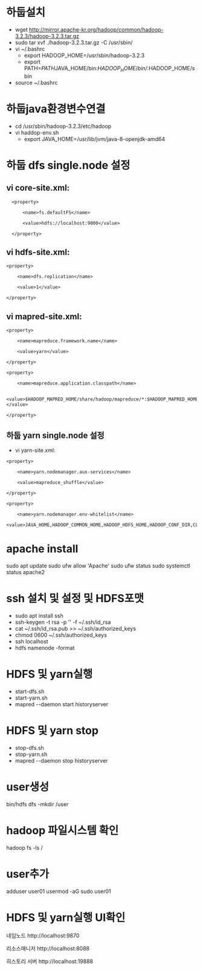 # 하둡설치
- wget http://mirror.apache-kr.org/hadoop/common/hadoop-3.2.3/hadoop-3.2.3.tar.gz
- sudo tar xvf ./hadoop-3.2.3.tar.gz -C /usr/sbin/
- vi ~/.bashrc
  - export HADOOP_HOME=/usr/sbin/hadoop-3.2.3
  - export PATH=$PATH$JAVA_HOME/bin:$HADOOP_HOME/bin/:$HADOOP_HOME/sbin
- source ~/.bashrc


# 하둡java환경변수연결
- cd /usr/sbin/hadoop-3.2.3/etc/hadoop
- vi haddop-env.sh
  - export JAVA_HOME=/usr/lib/jvm/java-8-openjdk-amd64


# 하둡 dfs single.node 설정
## vi core-site.xml:
   <configuration>
 
      <property>
       
          <name>fs.defaultFS</name>
       
          <value>hdfs://localhost:9000</value>
       
      </property>
 
   </configuration>


## vi hdfs-site.xml:
<configuration>
 
    <property>
     
        <name>dfs.replication</name>
     
        <value>1</value>
     
    </property>
 
</configuration>


## vi mapred-site.xml:
<configuration>
 
    <property>
     
        <name>mapreduce.framework.name</name>
     
        <value>yarn</value>
     
    </property>
 
    <property>
     
        <name>mapreduce.application.classpath</name>
     
        <value>$HADOOP_MAPRED_HOME/share/hadoop/mapreduce/*:$HADOOP_MAPRED_HOME/share/hadoop/mapreduce/lib/*</value>
     
    </property>
 
</configuration>


## 하둡 yarn single.node 설정
- vi yarn-site.xml:

<configuration>
 
    <property>
     
        <name>yarn.nodemanager.aux-services</name>
     
        <value>mapreduce_shuffle</value>
     
    </property>
 
    <property>
     
        <name>yarn.nodemanager.env-whitelist</name>
        <value>JAVA_HOME,HADOOP_COMMON_HOME,HADOOP_HDFS_HOME,HADOOP_CONF_DIR,CLASSPATH_PREPEND_DISTCACHE,HADOOP_YARN_HOME,HADOOP_HOME,PATH,LANG,TZ,HADOOP_MAPRED_HOME</value>
    
 </property>
 
</configuration>

# apache install
sudo apt update
sudo ufw allow 'Apache'
sudo ufw status
sudo systemctl status apache2



# ssh 설치 및 설정 및 HDFS포맷
- sudo apt install ssh
- ssh-keygen -t rsa -p '' -f ~/.ssh/id_rsa
- cat ~/.ssh/id_rsa.pub >> ~/.ssh/authorized_keys
- chmod 0600 ~/.ssh/authorized_keys
- ssh localhost
- hdfs namenode -format
 
# HDFS 및 yarn실행 
- start-dfs.sh
- start-yarn.sh
- mapred --daemon start historyserver

# HDFS 및 yarn stop
- stop-dfs.sh
- stop-yarn.sh
- mapred --daemon stop historyserver

# user생성
bin/hdfs dfs -mkdir /user

# hadoop 파일시스템 확인
hadoop fs -ls /
# user추가
adduser user01
usermod -aG sudo user01

# HDFS 및 yarn실행 UI확인
네임노드
http://localhost:9870

리소스매니저
http://localhost:8088

히스토리 서버
http://localhost:19888
